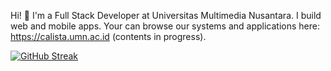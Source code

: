 Hi! 👋 I'm a Full Stack Developer at Universitas Multimedia Nusantara. I build web and mobile apps. Your can browse our systems and applications here: https://calista.umn.ac.id (contents in progress).


[![GitHub Streak](https://github-readme-streak-stats-k9zsvgypi-glen-lees-projects.vercel.app?user=glen-lee&theme=dark&exclude_days=Sun%2CSat&ring=FFFFFF&border=EB5454&fire=EB5454&stroke=EB5454&currStreakLabel=EB6767)](https://git.io/streak-stats)

